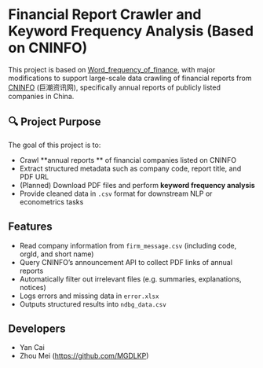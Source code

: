 # Financial Report Crawler and Keyword Frequency Analysis (Based on CNINFO)

This project is based on [Word_frequency_of_finance](https://github.com/rongzhiy/Word_frequency_of_finance), with major modifications to support large-scale data crawling of financial reports from [CNINFO](http://www.cninfo.com.cn/) (巨潮资讯网), specifically annual reports of publicly listed companies in China.

## 🔍 Project Purpose

The goal of this project is to:

- Crawl **annual reports ** of financial companies listed on CNINFO
- Extract structured metadata such as company code, report title, and PDF URL
- (Planned) Download PDF files and perform **keyword frequency analysis**
- Provide cleaned data in `.csv` format for downstream NLP or econometrics tasks

## Features

- Read company information from `firm_message.csv` (including code, orgId, and short name)
- Query CNINFO’s announcement API to collect PDF links of annual reports
- Automatically filter out irrelevant files (e.g. summaries, explanations, notices)
- Logs errors and missing data in `error.xlsx`
- Outputs structured results into  `ndbg_data.csv`

## Developers

- Yan Cai
- Zhou Mei (https://github.com/MGDLKP)
